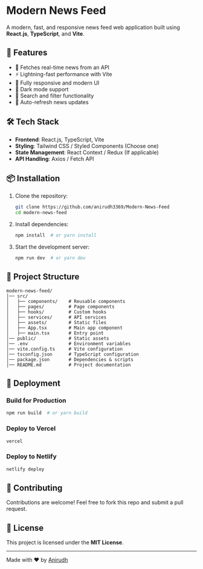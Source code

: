 # Modern News Feed

A modern, fast, and responsive news feed web application built using **React.js**, **TypeScript**, and **Vite**.

## 🚀 Features

- 📰 Fetches real-time news from an API
- ⚡ Lightning-fast performance with Vite
- 🎨 Fully responsive and modern UI
- 🌙 Dark mode support
- 🔎 Search and filter functionality
- 🔄 Auto-refresh news updates

## 🛠️ Tech Stack

- **Frontend**: React.js, TypeScript, Vite
- **Styling**: Tailwind CSS / Styled Components (Choose one)
- **State Management**: React Context / Redux (If applicable)
- **API Handling**: Axios / Fetch API

## 📦 Installation

1. Clone the repository:
   ```sh
   git clone https://github.com/anirudh3369/Modern-News-Feed
   cd modern-news-feed
   ```

2. Install dependencies:
   ```sh
   npm install  # or yarn install
   ```

3. Start the development server:
   ```sh
   npm run dev  # or yarn dev
   ```

## 📁 Project Structure

```
modern-news-feed/
│── src/
│   ├── components/    # Reusable components
│   ├── pages/         # Page components
│   ├── hooks/         # Custom hooks
│   ├── services/      # API services
│   ├── assets/        # Static files
│   ├── App.tsx        # Main app component
│   ├── main.tsx       # Entry point
│── public/            # Static assets
│── .env               # Environment variables
│── vite.config.ts     # Vite configuration
│── tsconfig.json      # TypeScript configuration
│── package.json       # Dependencies & scripts
│── README.md          # Project documentation
```

## 🚀 Deployment

### Build for Production

```sh
npm run build  # or yarn build
```

### Deploy to Vercel

```sh
vercel
```

### Deploy to Netlify

```sh
netlify deploy
```

## 🙌 Contributing

Contributions are welcome! Feel free to fork this repo and submit a pull request.

## 📜 License

This project is licensed under the **MIT License**.

---

Made with ❤️ by [Anirudh](https://github.com/anirudh3369)

